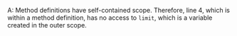 A: Method definitions have self-contained scope. Therefore, line 4, which is within a method definition, has no access to `limit`, which is a variable created in the outer scope.